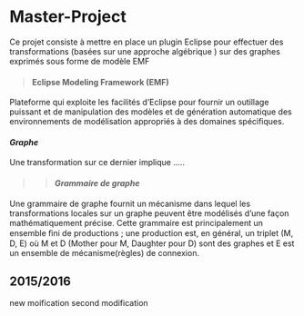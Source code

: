 # Master-Project
Ce projet consiste à mettre en place un plugin Eclipse pour effectuer des transformations (basées sur une approche algébrique ) sur des graphes exprimés sous forme de modèle EMF 
>#### Eclipse Modeling Framework (EMF) 
Plateforme qui exploite les facilités d’Eclipse pour fournir un outillage puissant et de manipulation des modèles et de génération automatique des environnements de modélisation appropriés à des domaines spécifiques. 
#### _Graphe_ 
Une transformation sur ce dernier implique .....
>>#### _Grammaire de graphe_
Une grammaire de graphe fournit un mécanisme dans lequel les transformations
locales sur un graphe peuvent être modélisés d’une façon mathématiquement
précise. Cette grammaire est principalement un ensemble ﬁni de
productions ; une production est, en général, un triplet (M, D, E) où M et D
(Mother pour M, Daughter pour D) sont des graphes et E est un ensemble
de mécanisme(règles) de connexion.
## **2015/2016**

new moification 
second modification 
